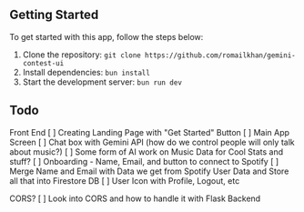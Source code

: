 ## Getting Started

To get started with this app, follow the steps below:

1. Clone the repository: `git clone https://github.com/romailkhan/gemini-contest-ui`
2. Install dependencies: `bun install`
3. Start the development server: `bun run dev`


## Todo 
Front End
[ ] Creating Landing Page with "Get Started" Button
[ ] Main App Screen
   [ ] Chat box with Gemini API (how do we control people will only talk about music?)
   [ ] Some form of AI work on Music Data for Cool Stats and stuff?
[ ] Onboarding - Name, Email, and button to connect to Spotify
[ ] Merge Name and Email with Data we get from Spotify User Data and Store all that into Firestore DB
[ ] User Icon with Profile, Logout, etc

CORS?
[ ] Look into CORS and how to handle it with Flask Backend